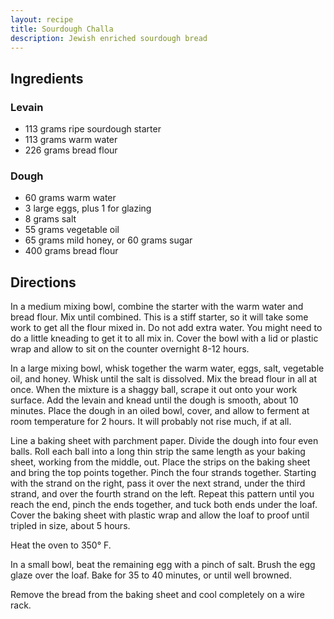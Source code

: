 ```yaml
---
layout: recipe
title: Sourdough Challa
description: Jewish enriched sourdough bread
---
```


## Ingredients

### Levain
* 113 grams ripe sourdough starter
* 113 grams warm water
* 226 grams bread flour

### Dough
*  60 grams warm water
* 3 large eggs, plus 1 for glazing
* 8 grams salt
* 55 grams vegetable oil
* 65 grams mild honey, or 60 grams sugar
* 400 grams bread flour

## Directions

In a medium mixing bowl, combine the starter with the warm water and bread flour. Mix until combined. This is a stiff starter, so it will take some work to get all the flour mixed in. Do not add extra water. You might need to do a little kneading to get it to all mix in. Cover the bowl with a lid or plastic wrap and allow to sit on the counter overnight 8-12 hours.

In a large mixing bowl, whisk together the warm water, eggs, salt, vegetable oil, and honey. Whisk until the salt is dissolved. Mix the bread flour in all at once. When the mixture is a shaggy ball, scrape it out onto your work surface. Add the levain and knead until the dough is smooth, about 10 minutes. Place the dough in an oiled bowl, cover, and allow to ferment at room temperature for 2 hours. It will probably not rise much, if at all.

Line a baking sheet with parchment paper. Divide the dough into four even balls. Roll each ball into a long thin strip the same length as your baking sheet, working from the middle, out. Place the strips on the baking sheet and bring the top points together. Pinch the four strands together. Starting with the strand on the right, pass it over the next strand, under the third strand, and over the fourth strand on the left. Repeat this pattern until you reach the end, pinch the ends together, and tuck both ends under the loaf. Cover the baking sheet with plastic wrap and allow the loaf to proof until tripled in size, about 5 hours.

Heat the oven to 350° F.

In a small bowl, beat the remaining egg with a pinch of salt. Brush the egg glaze over the loaf. Bake for 35 to 40 minutes, or until well browned.

Remove the bread from the baking sheet and cool completely on a wire rack.
